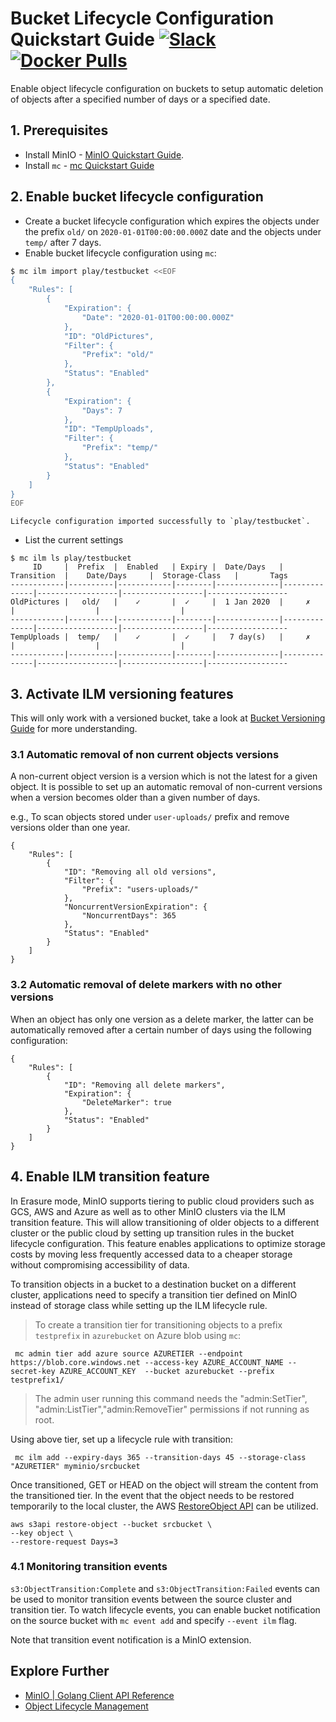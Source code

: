 # Bucket Lifecycle Configuration Quickstart Guide [![Slack](https://slack.min.io/slack?type=svg)](https://slack.min.io) [![Docker Pulls](https://img.shields.io/docker/pulls/minio/minio.svg?maxAge=604800)](https://hub.docker.com/r/minio/minio/)

Enable object lifecycle configuration on buckets to setup automatic deletion of objects after a specified number of days or a specified date.

## 1. Prerequisites
- Install MinIO - [MinIO Quickstart Guide](https://docs.min.io/docs/minio-quickstart-guide).
- Install `mc` - [mc Quickstart Guide](https://docs.minio.io/docs/minio-client-quickstart-guide.html)

## 2. Enable bucket lifecycle configuration

- Create a bucket lifecycle configuration which expires the objects under the prefix `old/` on `2020-01-01T00:00:00.000Z` date and the objects under `temp/` after 7 days.
- Enable bucket lifecycle configuration using `mc`:

```sh
$ mc ilm import play/testbucket <<EOF
{
    "Rules": [
        {
            "Expiration": {
                "Date": "2020-01-01T00:00:00.000Z"
            },
            "ID": "OldPictures",
            "Filter": {
                "Prefix": "old/"
            },
            "Status": "Enabled"
        },
        {
            "Expiration": {
                "Days": 7
            },
            "ID": "TempUploads",
            "Filter": {
                "Prefix": "temp/"
            },
            "Status": "Enabled"
        }
    ]
}
EOF
```

```
Lifecycle configuration imported successfully to `play/testbucket`.
```

- List the current settings
```
$ mc ilm ls play/testbucket
     ID     |  Prefix  |  Enabled   | Expiry |  Date/Days   |  Transition  |    Date/Days     |  Storage-Class   |       Tags
------------|----------|------------|--------|--------------|--------------|------------------|------------------|------------------
OldPictures |   old/   |    ✓       |  ✓     |  1 Jan 2020  |     ✗        |                  |                  |
------------|----------|------------|--------|--------------|--------------|------------------|------------------|------------------
TempUploads |  temp/   |    ✓       |  ✓     |   7 day(s)   |     ✗        |                  |                  |
------------|----------|------------|--------|--------------|--------------|------------------|------------------|------------------
```

## 3. Activate ILM versioning features

This will only work with a versioned bucket, take a look at [Bucket Versioning Guide](https://docs.min.io/docs/minio-bucket-versioning-guide.html) for more understanding.

### 3.1 Automatic removal of non current objects versions

A non-current object version is a version which is not the latest for a given object. It is possible to set up an automatic removal of non-current versions when a version becomes older than a given number of days.

e.g., To scan objects stored under `user-uploads/` prefix and remove versions older than one year.
```
{
    "Rules": [
        {
            "ID": "Removing all old versions",
            "Filter": {
                "Prefix": "users-uploads/"
            },
            "NoncurrentVersionExpiration": {
                "NoncurrentDays": 365
            },
            "Status": "Enabled"
        }
    ]
}
```

### 3.2 Automatic removal of delete markers with no other versions

When an object has only one version as a delete marker, the latter can be automatically removed after a certain number of days using the following configuration:

```
{
    "Rules": [
        {
            "ID": "Removing all delete markers",
            "Expiration": {
                "DeleteMarker": true
            },
            "Status": "Enabled"
        }
    ]
}
```
## 4. Enable ILM transition feature

In Erasure mode, MinIO supports tiering to public cloud providers such as GCS, AWS and Azure as well as to other MinIO clusters via the ILM transition feature. This will allow transitioning of older objects to a different cluster or the public cloud by setting up transition rules in the bucket lifecycle configuration. This feature enables applications to optimize storage costs by moving less frequently accessed data to a cheaper storage without compromising accessibility of data.

To transition objects in a bucket to a destination bucket on a different cluster, applications need to specify a transition tier defined on MinIO instead of storage class while setting up the ILM lifecycle rule.

> To create a transition tier for transitioning objects to a prefix `testprefix` in `azurebucket` on Azure blob using `mc`:

```
 mc admin tier add azure source AZURETIER --endpoint https://blob.core.windows.net --access-key AZURE_ACCOUNT_NAME --secret-key AZURE_ACCOUNT_KEY  --bucket azurebucket --prefix testprefix1/
```
> The admin user running this command needs the "admin:SetTier", "admin:ListTier","admin:RemoveTier" permissions if not running as root.

Using above tier, set up a lifecycle rule with transition:
```
 mc ilm add --expiry-days 365 --transition-days 45 --storage-class "AZURETIER" myminio/srcbucket
```

Once transitioned, GET or HEAD on the object will stream the content from the transitioned tier. In the event that the object needs to be restored temporarily to the local cluster, the AWS [RestoreObject API](https://docs.aws.amazon.com/AmazonS3/latest/API/API_RestoreObject.html) can be utilized.

```
aws s3api restore-object --bucket srcbucket \
--key object \
--restore-request Days=3
```

### 4.1 Monitoring transition events
`s3:ObjectTransition:Complete` and `s3:ObjectTransition:Failed` events can be used to monitor transition events between the source cluster and transition tier. To watch lifecycle events, you can enable bucket notification on the source bucket with `mc event add`  and specify `--event ilm` flag.

Note that transition event notification is a MinIO extension.

## Explore Further
- [MinIO | Golang Client API Reference](https://docs.min.io/docs/golang-client-api-reference.html#SetBucketLifecycle)
- [Object Lifecycle Management](https://docs.aws.amazon.com/AmazonS3/latest/dev/object-lifecycle-mgmt.html)
